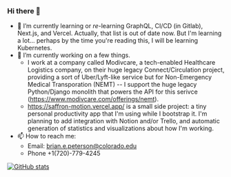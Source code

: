 ### Hi there 👋

- 🔭 I’m currently learning or *re*-learning GraphQL, CI/CD (in Gitlab), Next.js, and Vercel. Actually, that list is out of date now. But I'm learning a lot... perhaps by the time you're reading this, I will be learning Kubernetes.
- 🔭 I’m currently working on a few things. 
    - I work at a company called Modivcare, a tech-enabled Healthcare Logistics company, on their huge legacy Connect/Circulation project, providing a sort of Uber/Lyft-like service but for Non-Emergency Medical Transporation (NEMT) -- I support the huge legacy Python/Django monolith that powers the API for this serivce (https://www.modivcare.com/offerings/nemt).
    - https://saffron-motion.vercel.app/ is a small side project: a tiny personal productivity app that I'm using while I bootstrap it. I'm planning to add integration with Notion and/or Trello, and automatic generation of statistics and visualizations about how I'm working.
- 📫 How to reach me:
  - Email: brian.e.peterson@colorado.edu
  - Phone +1(720)-779-4245 

[![GitHub stats](https://github-readme-stats.vercel.app/api?username=bepetersn)](https://github.com/anuraghazra/github-readme-stats)

<!--
**bepetersn/bepetersn** is a ✨ _special_ ✨ repository because its `README.md` (this file) appears on your GitHub profile.

Here are some ideas to get you started:

- 🔭 I’m currently working on ...
- 🌱 I’m currently learning ...
- 👯 I’m looking to collaborate on ...
- 🤔 I’m looking for help with ...
- 💬 Ask me about ...
- 📫 How to reach me: ...
- 😄 Pronouns: ...
- ⚡ Fun fact: ...
-->
